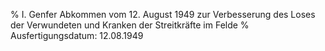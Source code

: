 % I. Genfer Abkommen vom 12. August 1949 zur Verbesserung des Loses der Verwundeten und Kranken der Streitkräfte im Felde
% Ausfertigungsdatum: 12.08.1949
 